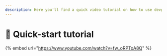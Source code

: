 ```yaml
---
description: Here you'll find a quick video tutorial on how to use devgpt-agent-1-1-0.
---
```


# 📖 Quick-start tutorial

{% embed url="https://www.youtube.com/watch?v=fw_oRPToA8Q" %}
